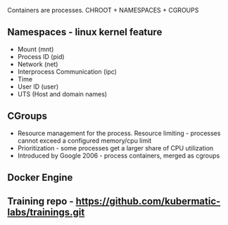 Containers are processes. CHROOT + NAMESPACES + CGROUPS

## Namespaces - linux kernel feature

- Mount (mnt)
- Process ID (pid)
- Network (net)
- Interprocess Communication (ipc)
- Time
- User ID (user)
- UTS (Host and domain names)

## CGroups

- Resource management for the process. Resource limiting - processes cannot exceed a configured memory/cpu limit
- Prioritization - some processes get a larger share of CPU utilization
- Introduced by Google 2006 - process containers, merged as cgroups

## Docker Engine


## Training repo - https://github.com/kubermatic-labs/trainings.git

